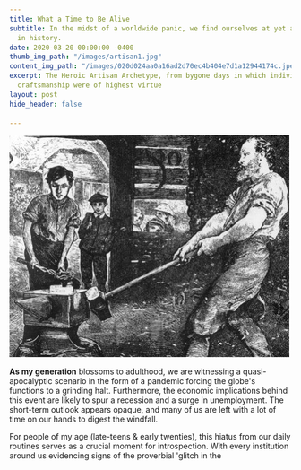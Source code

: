```yaml
---
title: What a Time to Be Alive
subtitle: In the midst of a worldwide panic, we find ourselves at yet another fulcrum
  in history.
date: 2020-03-20 00:00:00 -0400
thumb_img_path: "/images/artisan1.jpg"
content_img_path: "/images/020d024aa0a16ad2d70ec4b404e7d1a12944174c.jpeg"
excerpt: The Heroic Artisan Archetype, from bygone days in which individualism and
  craftsmanship were of highest virtue
layout: post
hide_header: false

---
```


![The Heroic Artisan Archetype, from bygone days in which individualism and craftsmanship were of highest virtue](/images/artisan1.jpg "19th Century Artisan")

**As my generation** blossoms to adulthood, we are witnessing a quasi-apocalyptic scenario in the form of a pandemic forcing the globe's functions to a grinding halt. Furthermore, the economic implications behind this event are likely to spur a recession and a surge in unemployment. The short-term outlook appears opaque, and many of us are left with a lot of time on our hands to digest the windfall. 

For people of my age (late-teens & early twenties), this hiatus from our daily routines serves as a crucial moment for introspection. With every institution around us evidencing signs of the proverbial 'glitch in the 